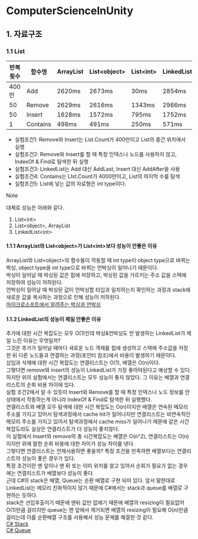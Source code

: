# ComputerScienceInUnity
## 1. 자료구조
### 1.1 List
|반복횟수|함수명|ArrayList|List\<object\>|List\<int\>|LinkedList\<int\>|
|-------|------|----------|-------------|------------|-----------------|
|400만|Add|2620ms|2673ms|30ms|2854ms|
|50|Remove|2629ms|2616ms|1343ms|2966ms|
|50|Insert|1628ms|1572ms|795ms|1752ms|
|1|Contains|498ms|491ms|250ms|571ms|
* 실험조건1: Remove와 Insert는 List.Count가 400만이고 List의 중간 위치에서 실행
* 실험조건2: Remove와 Insert를 할 때 특정 인덱스나 노드를 사용하지 않고, IndexOf & Find로 탐색한 뒤 실행
* 실험조건3: LinkedList는 Add 대신 AddLast, Insert 대신 AddAfter을 사용
* 실험조건4: Contains는 LIst.Count가 4000만이고, List의 마지막 수를 탐색
* 실험조건5: List에 넣는 값의 자료형은 int type이다.

> [!note]
> 대체로 성능은 아래와 같다.
> 1. List\<int\>
> 2. List\<object\>, ArrayList
> 3. LinkedList\<int\>

#### 1.1.1 ArrayList와 List\<object\>가 List\<int\>보다 성능이 안좋은 이유
ArrayList와 List\<object\>의 함수들이 작동할 때 int type이 object type으로 바뀌는 박싱, object type을 int type으로 바뀌는 언박싱이 일어나기 때문이다. <br>
박싱이 일어날 때 박싱된 값은 힙에 저장하고, 박싱된 값을 가르키는 주소 값을 스택에 저장하여 성능이 저하된다.  <br>
언박싱이 일어날 때 박싱된 값이 언박싱할 타입과 일치하는지 확인하는 과정과 stack에 새로운 값을 복사하는 과정으로 인해 성능이 저하된다.  <br>
[마이크로소프트에서 알려주는 박싱과 언박싱](https://learn.microsoft.com/ko-kr/dotnet/csharp/programming-guide/types/boxing-and-unboxing)  <br>

#### 1.1.2 LinkedList<int>의 성능이 제일 안좋은 이유
추가에 대한 시간 복잡도는 모두 O\(1\)인데 박싱&언박싱도 안 발생하는 LinkedList<int>가 제일 느린 이유는 무엇일까? <br>
그것은 추가가 일어날 때마다 새로운 노드 객체를 힙에 생성하고 스택에 주소값을 저장한 뒤 다른 노드들과 연결하는 과정(포인터 참조)에서 비용이 발생하기 때문이다. <br>
삽입과 삭제에 대한 시간 복잡도는 연결리스트는 O\(1\), 배열은 O\(n\)이다. <br>
그렇다면 remove와 insert의 성능이 LinkedList<int>가 가장 좋아야된다고 예상할 수 있다. <br>
하지만 위의 실험에서는 연결리스트는 모두 성능이 좋지 않았다. 그 이유는 배열과 연결리스트의 순회 비용 차이에 있다. <br>
실험 조건2에서 알 수 있듯이 Insert와 Remove를 할 때 특정 인덱스나 노드 정보를 안 상태에서 작동하는게 아니라 IndexOf & Find로 탐색한 뒤 실행했다. <br>
연결리스트와 배열 모두 탐색에 대한 시간 복잡도는 O\(n\)이지만 배열은 연속된 메모리 주소를 가지고 있어서 탐색과정에서 cache hit가 일어나지만
연결리스트는 비연속적인 메모리 주소를 가지고 있어서 탐색과정에서 cache miss가 일어나기 때문에 같은 시간 복잡도라도 실상은 연결리스트가 더 성능이 좋지않다. <br>
이 실험에서 Insert와 remove의 총 시간복잡도는 배열은 O\(n^2\), 연결리스트는 O\(n\)이지만 위에 말한 순회 비용에 대한 차이가 성능 차이를 낸다. <br>
그렇다면 연결리스트는 언제사용하면 좋을까? 특정 조건을 만족하면 배열보다는 연결리스트의 성능이 좋은 경우가 있다. <br> 
특정 조건이란 맨 앞이나 맨 뒤 또는 이미 위치를 알고 있어서 순회가 필요가 없는 경우에는 연결리스트가 배열보다 성능이 좋다. <br>
근데 C#의 stack은 배열, Queue는 순환 배열로 구현 되어 있다. 앞서 말한대로 LinkedList는 메모리 친화적이지 않기 때문에 C#에서는 stack과 queue를 배열로 구현하는 듯하다. <br>
stack은 선입후출이기 때문에 맨뒤 값만 없애기 때문에 배열의 resizing이 필요없어 O\(1\)만큼 걸리지만 queue는 맨 앞에서 제거되면 배열의 resizing이 필요해 O\(n\)만큼 걸리는데
이를 순환배열 구조를 사용해서 성능 문제를 해결한 것 같다. <br>
[C# Stack](https://learn.microsoft.com/ko-kr/dotnet/api/system.collections.generic.stack-1?view=net-8.0)  <br>
[C# Queue](https://learn.microsoft.com/ko-kr/dotnet/api/system.collections.generic.queue-1?view=net-8.0)  <br>
